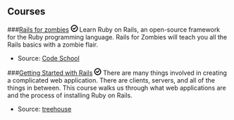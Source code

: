 Courses
-------

###[Rails for zombies](http://www.codeschool.com/courses/rails-for-zombies-redux) ![Free](/images/Free.png)
Learn Ruby on Rails, an open-source framework for the Ruby programming language. Rails for Zombies will teach you all the Rails basics with a zombie flair.

- Source: [Code School](http://www.codeschool.com/)

###[Getting Started with Rails](http://teamtreehouse.com/library/programming/build-a-simple-ruby-on-rails-application/getting-started-with-rails) ![Free](/images/Free.png)
There are many things involved in creating a complicated web application. There are clients, servers, and all of the things in between. This course walks us through what web applications are and the process of installing Ruby on Rails.

- Source: [treehouse](http://teamtreehouse.com/)